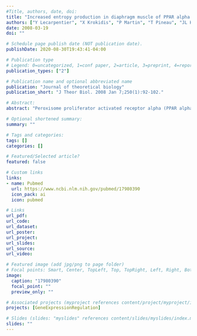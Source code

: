 ```yaml
---
#Title, authors, date, doi:
title: "Increased entropy production in diaphragm muscle of PPAR alpha knockout mice."
authors: ["Y Lecarpentier", "X Krokidis", "P Martin", "T Pineau", "JL Hebert", "J Quillard", "M Cortes-Morichetti", "C Coirault"]
date: 2008-03-19
doi: ""

# Schedule page publish date (NOT publication date).
publishDate: 2020-08-30T19:43:41-04:00

# Publication type
# Legend: 0=uncategorized, 1=conf paper, 2=article, 3=preprint, 4=report, 5=book, 6=book chapter, 7=thesis, 8=patent
publication_types: ["2"]

# Publication name and optional abbreviated name
publication: "Journal of theoretical biology"
publication_short: "J Theor Biol. 2008 Jan 7;250(1):92-102."

# Abstract:
abstract: "Peroxisome proliferator activated receptor alpha (PPAR alpha) regulates fatty acid beta-oxidation (FAO) and plays a central role in the metabolic and energetic homeostasis of striated muscles. The thermodynamic consequences of the absence of PPAR alpha were investigated in diaphragm muscle of PPAR alpha knockout mice (KO). Statistical mechanics provides a powerful tool for determining entropy production, which quantifies irreversible chemical processes generated by myosin molecular motors and which is the product of thermodynamic force A/T (chemical affinity A and temperature T) and thermodynamic flow (myosin crossbridge (CB) cycle velocity upsilon). The behavior of both wild type (WT) and KO diaphragm was shown to be near-equilibrium and in a stationary state, but KO was farther from equilibrium than WT. In KO diaphragm, a substantial decrease in contractile function was associated with an increase in both A/T and upsilon and with profound histological injuries such as contraction band necrosis. There were no changes in PPAR delta and gamma expression levels or myosin heavy chain (MHC) patterns. In KO diaphragm, a marked increase in entropy production (A/T x upsilon) accounted for major thermodynamic dysfunction and a dramatic increase in irreversible chemical processes during the myosin CB cycle."

# Optional shortened summary:
summary: ""

# Tags and categories:
tags: []
categories: []

# Featured/Selected article?
featured: false

# Custom links
links:
- name: Pubmed
  url: https://www.ncbi.nlm.nih.gov/pubmed/17980390
  icon_pack: ai
  icon: pubmed

# Links
url_pdf:
url_code:
url_dataset:
url_poster:
url_project:
url_slides:
url_source:
url_video:

# Featured image (add jpg/png to page folder)
# Focal points: Smart, Center, TopLeft, Top, TopRight, Left, Right, BottomLeft, Bottom, BottomRight
image: 
  caption: "17980390"
  focal_point: ""
  preview_only: ""

# Associated projects (myproject references content/project/myproject/index.md)
projects: [GeneExpressionRegulation]

# Slides (slides: "myslides" references content/slides/myslides/index.md)
slides: ""
---
```

